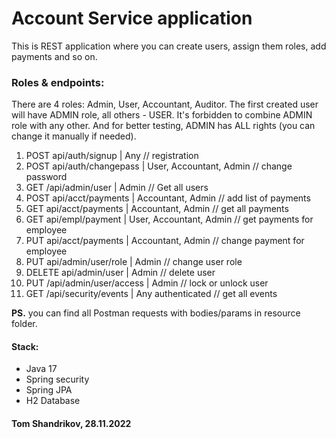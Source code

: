 # Account Service application

This is REST application where you can create users, assign them roles, add payments and so on.

### Roles & endpoints:

There are 4 roles: Admin, User, Accountant, Auditor. The first created user will have ADMIN role, all others - USER. It's forbidden to combine ADMIN role with any other. And for better testing, ADMIN has ALL rights (you can change it manually if needed).

01. POST api/auth/signup | Any // registration
02. POST api/auth/changepass | User, Accountant, Admin // change password
03. GET /api/admin/user | Admin // Get all users
04. POST api/acct/payments | Accountant, Admin // add list of payments
05. GET api/acct/payments | Accountant, Admin  // get all payments
06. GET api/empl/payment | User, Accountant, Admin // get payments for employee
07. PUT api/acct/payments | Accountant, Admin // change payment for employee
08. PUT api/admin/user/role | Admin // change user role
09. DELETE api/admin/user | Admin // delete user
10. PUT /api/admin/user/access | Admin // lock or unlock user
11. GET /api/security/events | Any authenticated // get all events

**PS.** you can find all Postman requests with bodies/params in resource folder. 

#### Stack:
- Java 17
- Spring security
- Spring JPA
- H2 Database

#### Tom Shandrikov, 28.11.2022
